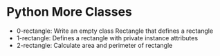 # Python More Classes
- 0-rectangle: Write an empty class Rectangle that defines a rectangle
- 1-rectangle: Defines a rectangle with private instance attributes
- 2-rectangle: Calculate area and perimeter of rectangle
